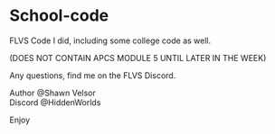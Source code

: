 # School-code

FLVS Code I did, including some college code as well.

(DOES NOT CONTAIN APCS MODULE 5 UNTIL LATER IN THE WEEK)

Any questions, find me on the FLVS Discord.

Author @Shawn Velsor  
Discord @HiddenWorlds  
  
Enjoy

